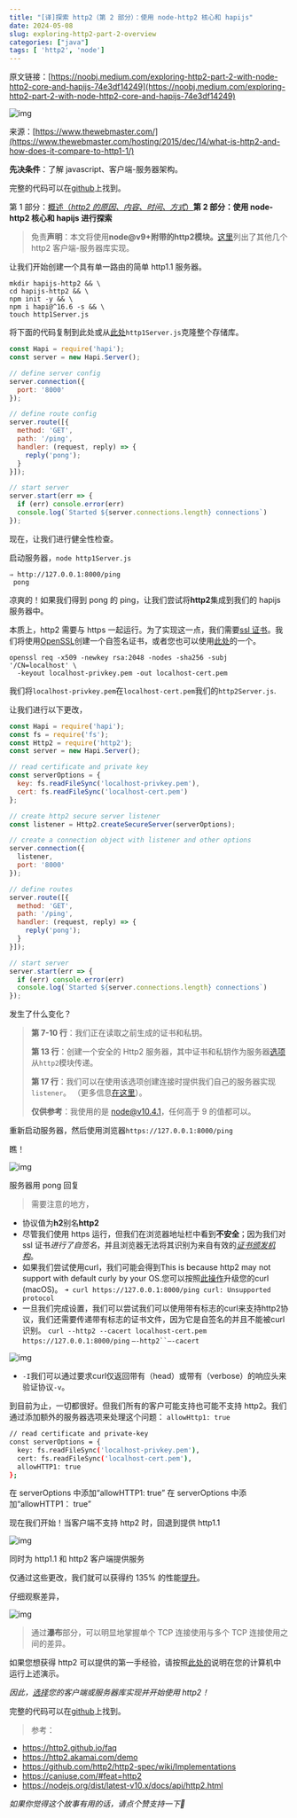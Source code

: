 ```yaml
---
title: "[译]探索 http2（第 2 部分）：使用 node-http2 核心和 hapijs"
date: 2024-05-08
slug: exploring-http2-part-2-overview
categories: ["java"]
tags: [ 'http2', 'node']
---
```




原文链接：[https://noobj.medium.com/exploring-http2-part-2-with-node-http2-core-and-hapijs-74e3df14249](https://noobj.medium.com/exploring-http2-part-2-with-node-http2-core-and-hapijs-74e3df14249)



![img](../../../static/images/exploring-http2-part-2-overview-01.webp)

来源：[https://www.thewebmaster.com/](https://www.thewebmaster.com/hosting/2015/dec/14/what-is-http2-and-how-does-it-compare-to-http1-1/)

**先决条件**：了解 javascript、客户端-服务器架构。

完整的代码可以在[github](https://github.com/noobg1/http1_vs_http2)上找到。

第 1 部分：[概述（*http2 的原因、内容、时间、方式*）](https://medium.com/@noobj/exploring-http2-part-1-overview-dc3e9b53968f)**第 2 部分：使用 node-http2 核心和 hapijs 进行探索**

> 免责**声明**：本文将使用**node@v9+**附带的**http2模块。**[这里](https://github.com/http2/http2-spec/wiki/Implementations)列出了其他几个 http2 客户端-服务器库实现。

让我们开始创建一个具有单一路由的简单 http1.1 服务器。

```
mkdir hapijs-http2 && \ 
cd hapijs-http2 && \ 
npm init -y && \ 
npm i hapi@^16.6 -s && \ 
touch http1Server.js
```

将下面的代码复制到此处或从[此处](https://github.com/noobg1/http1_vs_http2)`http1Server.js`克隆整个存储库。

```javascript
const Hapi = require('hapi');
const server = new Hapi.Server();

// define server config
server.connection({
  port: '8000'
});

// define route config
server.route([{
  method: 'GET',
  path: '/ping',
  handler: (request, reply) => {
    reply('pong');
  }
}]);

// start server
server.start(err => {
  if (err) console.error(err)
  console.log(`Started ${server.connections.length} connections`)
});
```

现在，让我们进行健全性检查。

启动服务器，`node http1Server.js`

```
⇒ http://127.0.0.1:8000/ping
 pong
```

凉爽的！如果我们得到 pong 的 ping，让我们尝试将**http2**集成到我们的 hapijs 服务器中。

本质上，http2 需要与 https 一起运行。为了实现这一点，我们需要[ssl 证书](https://www.globalsign.com/en/ssl-information-center/what-is-an-ssl-certificate/)。我们将使用[OpenSSL](https://www.openssl.org/)创建一个自签名证书，或者您也可以使用[此处](https://github.com/noobg1/http1_vs_http2/tree/master/config/secrets)的一个。

```
openssl req -x509 -newkey rsa:2048 -nodes -sha256 -subj '/CN=localhost' \ 
  -keyout localhost-privkey.pem -out localhost-cert.pem
```

我们将`localhost-privkey.pem`在`localhost-cert.pem`我们的`http2Server.js`.

让我们进行以下更改，

```javascript
const Hapi = require('hapi');
const fs = require('fs');
const Http2 = require('http2');
const server = new Hapi.Server();

// read certificate and private key
const serverOptions = {
  key: fs.readFileSync('localhost-privkey.pem'),
  cert: fs.readFileSync('localhost-cert.pem')
};

// create http2 secure server listener
const listener = Http2.createSecureServer(serverOptions);

// create a connection object with listener and other options
server.connection({
  listener,
  port: '8000'
});

// define routes
server.route([{
  method: 'GET',
  path: '/ping',
  handler: (request, reply) => {
    reply('pong');
  }
}]);

// start server
server.start(err => {
  if (err) console.error(err)
  console.log(`Started ${server.connections.length} connections`)
});
```

发生了什么变化？

> **第 7-10 行**：我们正在读取之前生成的证书和私钥。
>
> **第 13 行**：创建一个安全的 Http2 服务器，其中证书和私钥作为服务器[选项](https://nodejs.org/dist/latest-v10.x/docs/api/http2.html#http2_http2_createsecureserver_options_onrequesthandler)从`http2`模块传递。
>
> **第 17 行**：我们可以在使用该选项创建连接时提供我们自己的服务器实现`listener`。 （更多信息[在这里](https://github.com/hapijs/hapi/blob/master/API.md#serverconnectionoptions)）。
>
> **仅供参考**：我使用的是 node@v10.4.1，任何高于 9 的值都可以。

重新启动服务器，然后使用浏览器`https://127.0.0.1:8000/ping`

瞧！

![img](../../../static/images/exploring-http2-part-2-overview-02.webp)

服务器用 pong 回复

> 需要注意的地方，

- 协议值为**h2**别名**http2**
- 尽管我们使用 https 运行，但我们在浏览器地址栏中看到**不安全**；因为我们对ssl 证书*进行了自签名*，并且浏览器无法将其识别为来自有效的[*证书颁发机构*](https://www.globalsign.com/en/ssl-information-center/what-are-certification-authorities-trust-hierarchies/)。
- 如果我们尝试使用curl，我们可能会得到This is because http2 may not support with default curly by your OS.您可以按照[此操作](https://simonecarletti.com/blog/2016/01/http2-curl-macosx/)升级您的curl (macOS)。
  `➜ curl https://127.0.0.1:8000/ping curl: Unsupported protocol`
- 一旦我们完成设置，我们可以尝试我们可以使用带有标志的curl来支持http2协议，我们还需要传递带有标志的证书文件，因为它是自签名的并且不能被curl识别。
  `curl --http2 --cacert localhost-cert.pem https://127.0.0.1:8000/ping`
  `—-http2``—-cacert`

![img](../../../static/images/exploring-http2-part-2-overview-03.webp)

- `-I`我们可以通过要求curl仅返回带有（head）或带有（verbose）的响应头来验证协议`-v`。

到目前为止，一切都很好。但我们所有的客户可能支持也可能不支持 http2。我们通过添加额外的服务器选项来处理这个问题：
`allowHttp1: true`

```bash
// read certificate and private-key
const serverOptions = {
  key: fs.readFileSync('localhost-privkey.pem'),
  cert: fs.readFileSync('localhost-cert.pem'),
  allowHTTP1: true
};
```

在 serverOptions 中添加“allowHTTP1: true”
在 serverOptions 中添加“allowHTTP1： true”

现在我们开始！当客户端不支持 http2 时，回退到提供 http1.1

![img](../../../static/images/exploring-http2-part-2-overview-04.webp)

同时为 http1.1 和 http2 客户端提供服务

仅通过这些更改，我们就可以获得约 135% 的性能[提升](https://medium.com/the-node-js-collection/node-js-can-http-2-push-b491894e1bb1)。

仔细观察差异，

![img](../../../static/images/exploring-http2-part-2-overview-05.webp)

> 通过**瀑布**部分，可以明显地掌握单个 TCP 连接使用与多个 TCP 连接使用之间的差异。

如果您想获得 http2 可以提供的第一手经验，请按照[此处的](https://github.com/noobg1/http1_vs_http2)说明在您的计算机中运行上述演示。

*因此，*[*选择*](https://github.com/http2/http2-spec/wiki/Implementations)*您的客户端或服务器库实现并开始使用 http2！*

完整的代码可以在[github](https://github.com/noobg1/http1_vs_http2)上找到。

> 参考：

- https://http2.github.io/faq
- https://http2.akamai.com/demo
- https://github.com/http2/http2-spec/wiki/Implementations
- https://caniuse.com/#feat=http2
- https://nodejs.org/dist/latest-v10.x/docs/api/http2.html

*如果你觉得这个故事有用的话，请点个赞支持一下👏*
